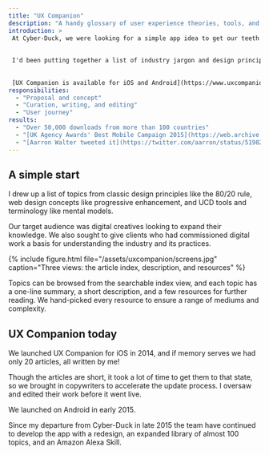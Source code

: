 ```yaml
---
title: "UX Companion"
description: "A handy glossary of user experience theories, tools, and principles"
introduction: >
 At Cyber-Duck, we were looking for a simple app idea to get our teeth into iOS development.
 
 
 I'd been putting together a list of industry jargon and design principles (inspired by [Universal Principles of Design](https://www.amazon.co.uk/Universal-Principles-Design-Usability-Perception/dp/1592530079)) which I proposed we develop into a resource for other creatives.
 
 
 [UX Companion is available for iOS and Android](https://www.uxcompanion.com/).
responsibilities:
  - "Proposal and concept"
  - "Curation, writing, and editing"
  - "User journey"
results:
  - "Over 50,000 downloads from more than 100 countries"
  - "[UK Agency Awards' Best Mobile Campaign 2015](https://web.archive.org/web/20170222053834/www.ukagencyawards.com/2015-winners)"
  - "[Aarron Walter tweeted it](https://twitter.com/aarron/status/519829625917030400) 🤩"
---
```


## A simple start

I drew up a list of topics from classic design principles like the 80/20 rule, web design concepts like progressive enhancement, and UCD tools and terminology like mental models.

Our target audience was digital creatives looking to expand their knowledge. We also sought to give clients who had commissioned digital work a basis for understanding the industry and its practices.

{% include figure.html file="/assets/uxcompanion/screens.jpg" caption="Three views: the article index, description, and resources" %}

Topics can be browsed from the searchable index view, and each topic has a one-line summary, a short description, and a few resources for further reading. We hand-picked every resource to ensure a range of mediums and complexity.

## UX Companion today

We launched UX Companion for iOS in 2014, and if memory serves we had only 20 articles, all written by me!

Though the articles are short, it took a lot of time to get them to that state, so we brought in copywriters to accelerate the update process. I oversaw and edited their work before it went live.

We launched on Android in early 2015.

Since my departure from Cyber-Duck in late 2015 the team have continued to develop the app with a redesign, an expanded library of almost 100 topics, and an Amazon Alexa Skill.